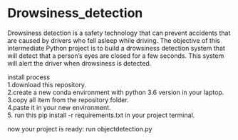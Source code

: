# Drowsiness_detection

Drowsiness detection is a safety technology that can prevent accidents that are caused by drivers who fell asleep while driving.
The objective of this intermediate Python project is to build a drowsiness detection system that will detect that a person’s eyes are closed for a few seconds. This system will alert the driver when drowsiness is detected.

install process<br>
1.download this repository.<br>
2.create a new conda environment with python 3.6 version in your laptop.<br>
3.copy all item from the repository folder.<br>
4.paste it in your new environment.<br>
5. run this pip install -r requirements.txt in your project terminal.<br>

now your project is ready: run objectdetection.py

